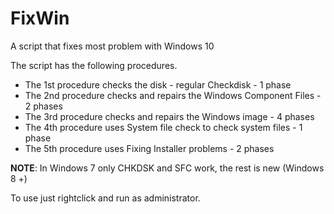 # FixWin
A script that fixes most problem with Windows 10

The script has the following procedures.
* The 1st procedure checks the disk - regular Checkdisk - 1 phase
* The 2nd procedure checks and repairs the Windows Component Files - 2 phases
* The 3rd procedure checks and repairs the Windows image - 4 phases
* The 4th procedure uses System file check to check system files - 1 phase
* The 5th procedure uses Fixing Installer problems - 2 phases

**NOTE**: In Windows 7 only CHKDSK and SFC work, the rest is new (Windows 8 +)

To use just rightclick and run as administrator.  
